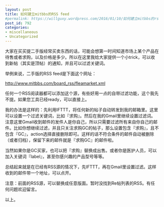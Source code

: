 ```yaml
---
layout: post
title: 如何建立mitbbs的RSS feed
#permalink: https://willguxy.wordpress.com/2016/01/10/如何建立mitbbs的rss-feed/index.html
post_id: 792
categories: 
- miscellaneous
- Uncategorized
---
```


大家在买买提二手版经常买卖东西的话，可能会想第一时间知道市场上某个产品在待售或者求购，以及价格是多少。所以在这里我给大家提供一个小trick，可以收到新帖（其实是顶帖）的通知，并且可以过滤关键词。

举例来说，二手版的RSS feed是下面这个网址：

http://www.mitbbs.com/board_rss/fleamarket.xml

任何一个RSS阅读器都可以添加这个源，有些好用一点的自带过滤功能，这个我先不提。如果您工具已经ready，可以直接上。

我的办法是这样的：先利用IFTTT，将任何新的帖子自动转发到我的邮箱里。这里可以设置一个过滤关键词，比如『求购』。然后在我的Gmail里继续设置过滤词。注意这里Gmail收到邮件的发件人是你自己，所以只需要过滤所有来自你自己的邮件。比如你想继续过滤，并且只关注求购GC的帖子，那么设置包含『求购』，且不包含『GC』，action选择直接删除即可。这样的话不符合条件的邮件自动被删除（或者归档），保留下来的邮件就是『求购GC』的邮件啦。

当然如果你是GC买家，也可以把『求购』替换成出售。或者你是医护人员，可以加入关键词『label』，甚至你感兴趣的产品型号等等。

总结起来就是在已经有RSS源的情况下，先IFTTT，再在Gmail里设置过滤。这样收到的邮件带一个地址，可以点开。

注意：前面的RSS源，可以替换成任意版面。暂时没找到Re帖列表的RSS。有任何问题欢迎留言。

以上。